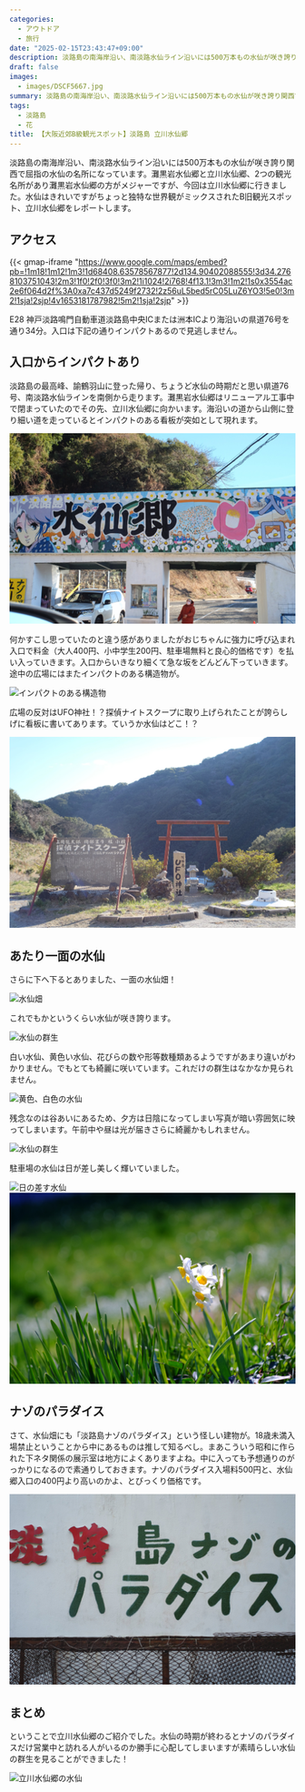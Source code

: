 ```yaml
---
categories:
  - アウトドア
  - 旅行
date: "2025-02-15T23:43:47+09:00"
description: 淡路島の南海岸沿い、南淡路水仙ライン沿いには500万本もの水仙が咲き誇り関西で屈指の水仙の名所になっています。きれいに咲き誇る水仙と独特な世界観がミックスされたB旧観光スポット、立川水仙郷をレポートします。
draft: false
images:
  - images/DSCF5667.jpg
summary: 淡路島の南海岸沿い、南淡路水仙ライン沿いには500万本もの水仙が咲き誇り関西で屈指の水仙の名所になっています。きれいに咲き誇る水仙と独特な世界観がミックスされたB旧観光スポット、立川水仙郷をレポートします。
tags:
  - 淡路島
  - 花
title: 【大阪近郊B級観光スポット】淡路島 立川水仙郷
---
```


淡路島の南海岸沿い、南淡路水仙ライン沿いには500万本もの水仙が咲き誇り関西で屈指の水仙の名所になっています。灘黒岩水仙郷と立川水仙郷、2つの観光名所があり灘黒岩水仙郷の方がメジャーですが、今回は立川水仙郷に行きました。水仙はきれいですがちょっと独特な世界観がミックスされたB旧観光スポット、立川水仙郷をレポートします。

## アクセス

{{< gmap-iframe "https://www.google.com/maps/embed?pb=!1m18!1m12!1m3!1d68408.63578567877!2d134.90402088555!3d34.2768103751043!2m3!1f0!2f0!3f0!3m2!1i1024!2i768!4f13.1!3m3!1m2!1s0x3554ac2e6f064d2f%3A0xa7c437d5249f2732!2z56uL5bed5rC05LuZ6YO3!5e0!3m2!1sja!2sjp!4v1653181787982!5m2!1sja!2sjp" >}}

E28
神戸淡路鳴門自動車道淡路島中央ICまたは洲本ICより海沿いの県道76号を通り34分。入口は下記の通りインパクトあるので見逃しません。

## 入口からインパクトあり

淡路島の最高峰、諭鶴羽山に登った帰り、ちょうど水仙の時期だと思い県道76号、南淡路水仙ラインを南側から走ります。灘黒岩水仙郷はリニューアル工事中で閉まっていたのでその先、立川水仙郷に向かいます。海沿いの道から山側に登り細い道を走っているとインパクトのある看板が突如として現れます。

![立川水仙郷入口](./images/DSCF5685.jpg)

何かすこし思っていたのと違う感がありましたがおじちゃんに強力に呼び込まれ入口で料金（大人400円、小中学生200円、駐車場無料と良心的価格です）を払い入っていきます。入口からいきなり細くて急な坂をどんどん下っていきます。途中の広場にはまたインパクトのある構造物が。

![インパクトのある構造物](./images/DSCF5684.jpg)

広場の反対はUFO神社！？探偵ナイトスクープに取り上げられたことが誇らしげに看板に書いてあります。ていうか水仙はどこ！？

![UFO神社](./images/DSCF5683.jpg)

## あたり一面の水仙

さらに下へ下るとありました、一面の水仙畑！

![水仙畑](./images/DSCF5677.jpg)

これでもかというくらい水仙が咲き誇ります。

![水仙の群生](./images/DSCF5678.jpg)

白い水仙、黄色い水仙、花びらの数や形等数種類あるようですがあまり違いがわかりません。でもとても綺麗に咲いています。これだけの群生はなかなか見られません。

![黄色、白色の水仙](./images/DSCF5674.jpg)

残念なのは谷あいにあるため、夕方は日陰になってしまい写真が暗い雰囲気に映ってしまいます。午前中や昼は光が届きさらに綺麗かもしれません。

![水仙の群生](./images/DSCF5669.jpg)

駐車場の水仙は日が差し美しく輝いていました。

![日の差す水仙](./images/DSCF5667.jpg)
![日の差す水仙](./images/DSCF5666.jpg)

## ナゾのパラダイス

さて、水仙畑にも「淡路島ナゾのパラダイス」という怪しい建物が。18歳未満入場禁止ということから中にあるものは推して知るべし。まあこういう昭和に作られた下ネタ関係の展示室は地方によくありますよね。中に入っても予想通りのがっかりになるので素通りしておきます。ナゾのパラダイス入場料500円と、水仙郷入口の400円より高いのかよ、とびっくり価格です。

![ナゾのパラダイス](./images/DSCF5680.jpg)

## まとめ

ということで立川水仙郷のご紹介でした。水仙の時期が終わるとナゾのパラダイスだけ営業中と訪れる人がいるのか勝手に心配してしまいますが素晴らしい水仙の群生を見ることができました！

![立川水仙郷の水仙](./images/DSCF5676.jpg)
